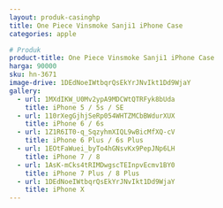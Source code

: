 ```yaml
---
layout: produk-casinghp
title: One Piece Vinsmoke Sanji1 iPhone Case
categories: apple

# Produk
product-title: One Piece Vinsmoke Sanji1 iPhone Case
harga: 90000
sku: hn-3671
image-drive: 1DEdNoeIWtbqrQsEkYrJNvIkt1Dd9WjaY
gallery:
  - url: 1MXdIKW_U0Mv2ypA9MDCWtQTRFyk8bUda
    title: iPhone 5 / 5s / SE
  - url: 110rXegGjhjSeRp054WHTZMCbBWdurXUX
    title: iPhone 6 / 6s
  - url: 1Z1R6IT0-q_SqzyhmXIQL9wBicMfXQ-cV
    title: iPhone 6 Plus / 6s Plus
  - url: 1EOtFaWuei_byTo4hGNsvKx9PepJNp6LH
    title: iPhone 7 / 8
  - url: 1AsK-mCks4tRIMDwgscTEInpvEcmv1BY0
    title: iPhone 7 Plus / 8 Plus
  - url: 1DEdNoeIWtbqrQsEkYrJNvIkt1Dd9WjaY
    title: iPhone X
---
```

